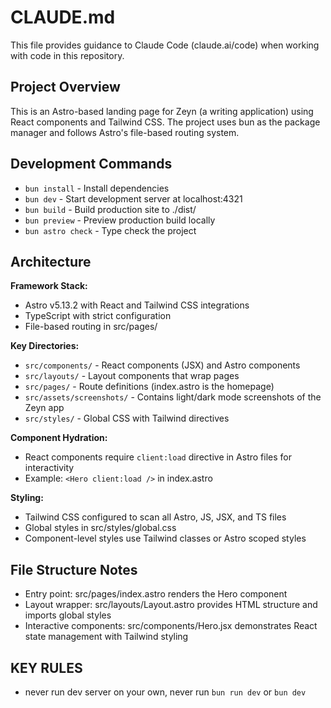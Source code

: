 # CLAUDE.md

This file provides guidance to Claude Code (claude.ai/code) when working with code in this repository.

## Project Overview

This is an Astro-based landing page for Zeyn (a writing application) using React components and Tailwind CSS. The project uses bun as the package manager and follows Astro's file-based routing system.

## Development Commands

- `bun install` - Install dependencies
- `bun dev` - Start development server at localhost:4321
- `bun build` - Build production site to ./dist/
- `bun preview` - Preview production build locally
- `bun astro check` - Type check the project

## Architecture

**Framework Stack:**
- Astro v5.13.2 with React and Tailwind CSS integrations
- TypeScript with strict configuration
- File-based routing in src/pages/

**Key Directories:**
- `src/components/` - React components (JSX) and Astro components
- `src/layouts/` - Layout components that wrap pages
- `src/pages/` - Route definitions (index.astro is the homepage)
- `src/assets/screenshots/` - Contains light/dark mode screenshots of the Zeyn app
- `src/styles/` - Global CSS with Tailwind directives

**Component Hydration:**
- React components require `client:load` directive in Astro files for interactivity
- Example: `<Hero client:load />` in index.astro

**Styling:**
- Tailwind CSS configured to scan all Astro, JS, JSX, and TS files
- Global styles in src/styles/global.css
- Component-level styles use Tailwind classes or Astro scoped styles

## File Structure Notes

- Entry point: src/pages/index.astro renders the Hero component
- Layout wrapper: src/layouts/Layout.astro provides HTML structure and imports global styles
- Interactive components: src/components/Hero.jsx demonstrates React state management with Tailwind styling

## KEY RULES

- never run dev server on your own, never run `bun run dev` or `bun dev`
